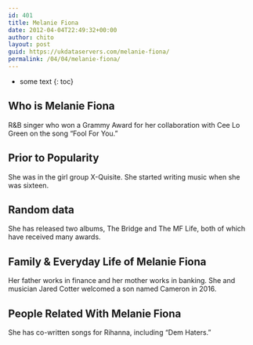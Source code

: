 ```yaml
---
id: 401
title: Melanie Fiona
date: 2012-04-04T22:49:32+00:00
author: chito
layout: post
guid: https://ukdataservers.com/melanie-fiona/
permalink: /04/04/melanie-fiona/
---
```


* some text
{: toc}


## Who is  Melanie Fiona
                  
                  
                  
R&B singer who won a Grammy Award for her collaboration with Cee Lo Green on the song &#8220;Fool For You.&#8221;
                  
                
                
                
## Prior to Popularity 
                  
                  
                  
She was in the girl group X-Quisite. She started writing music when she was sixteen.
                  
                
                
                
## Random data 
                  
                  
                  
She has released two albums, The Bridge and The MF Life, both of which have received many awards.
                  
                
                
                
## Family & Everyday Life of Melanie Fiona
                  
                  
                  
Her father works in finance and her mother works in banking. She and musician Jared Cotter welcomed a son named Cameron in 2016.
                  
                
                
                
## People Related With  Melanie Fiona
                  
                  
                  
She has co-written songs for Rihanna, including &#8220;Dem Haters.&#8221;
                  
                
              
            
          
          
          
    
    
  
